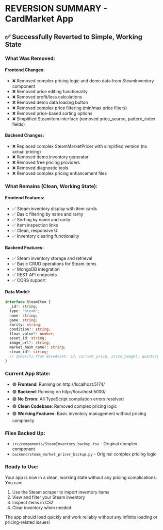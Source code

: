 # REVERSION SUMMARY - CardMarket App

## ✅ Successfully Reverted to Simple, Working State

### What Was Removed:

#### Frontend Changes:
- ❌ Removed complex pricing logic and demo data from SteamInventory component
- ❌ Removed price editing functionality 
- ❌ Removed profit/loss calculations
- ❌ Removed demo data loading button
- ❌ Removed complex price filtering (min/max price filters)
- ❌ Removed price-based sorting options
- ❌ Simplified SteamItem interface (removed price_source, pattern_index fields)

#### Backend Changes:
- ❌ Replaced complex SteamMarketPricer with simplified version (no actual pricing)
- ❌ Removed demo inventory generator
- ❌ Removed free pricing providers
- ❌ Removed diagnostic tools
- ❌ Removed complex pricing enhancement files

### What Remains (Clean, Working State):

#### Frontend Features:
- ✅ Steam inventory display with item cards
- ✅ Basic filtering by name and rarity
- ✅ Sorting by name and rarity
- ✅ Item inspection links
- ✅ Clean, responsive UI
- ✅ Inventory clearing functionality

#### Backend Features:
- ✅ Steam inventory storage and retrieval
- ✅ Basic CRUD operations for Steam items
- ✅ MongoDB integration
- ✅ REST API endpoints
- ✅ CORS support

#### Data Model:
```typescript
interface SteamItem {
  _id?: string;
  type: "steam";
  name: string;
  game: string;
  rarity: string;
  condition?: string;
  float_value?: number;
  asset_id: string;
  image_url?: string;
  market_hash_name?: string;
  steam_id?: string;
  // Inherits from BaseAsset: id, current_price, price_bought, quantity, last_updated
}
```

### Current App State:
- 🟢 **Frontend**: Running on http://localhost:5174/
- 🟢 **Backend**: Running on http://localhost:5000/
- 🟢 **No Errors**: All TypeScript compilation errors resolved
- 🟢 **Clean Codebase**: Removed complex pricing logic
- 🟢 **Working Features**: Basic inventory management without pricing complexity

### Files Backed Up:
- `src/components/SteamInventory_backup.tsx` - Original complex component
- `backend/steam_market_pricer_backup.py` - Original complex pricing logic

### Ready to Use:
Your app is now in a clean, working state without any pricing complications. You can:
1. Use the Steam scraper to import inventory items
2. View and filter your Steam inventory
3. Inspect items in CS2
4. Clear inventory when needed

The app should load quickly and work reliably without any infinite loading or pricing-related issues!
